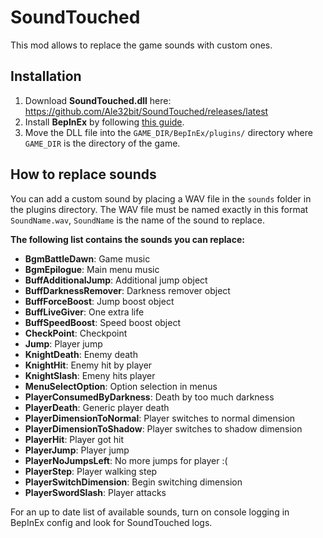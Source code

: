 # SoundTouched

This mod allows to replace the game sounds with custom ones.

## Installation
1. Download **SoundTouched.dll** here: <https://github.com/Ale32bit/SoundTouched/releases/latest>
2. Install **BepInEx** by following [this guide](https://docs.bepinex.dev/articles/user_guide/installation/index.html).
3. Move the DLL file into the `GAME_DIR/BepInEx/plugins/` directory where `GAME_DIR` is the directory of the game.

## How to replace sounds
You can add a custom sound by placing a WAV file in the `sounds` folder in the plugins directory.
The WAV file must be named exactly in this format `SoundName.wav`, `SoundName` is the name of the sound to replace.

**The following list contains the sounds you can replace:**

* **BgmBattleDawn**: Game music
* **BgmEpilogue**: Main menu music
* **BuffAdditionalJump**: Additional jump object
* **BuffDarknessRemover**: Darkness remover object
* **BuffForceBoost**: Jump boost object
* **BuffLiveGiver**: One extra life
* **BuffSpeedBoost**: Speed boost object
* **CheckPoint**: Checkpoint
* **Jump**: Player jump
* **KnightDeath**: Enemy death
* **KnightHit**: Enemy hit by player
* **KnightSlash**: Emeny hits player
* **MenuSelectOption**: Option selection in menus
* **PlayerConsumedByDarkness**: Death by too much darkness
* **PlayerDeath**: Generic player death
* **PlayerDimensionToNormal**: Player switches to normal dimension
* **PlayerDimensionToShadow**: Player switches to shadow dimension
* **PlayerHit**: Player got hit
* **PlayerJump**: Player jump
* **PlayerNoJumpsLeft**: No more jumps for player :(
* **PlayerStep**: Player walking step
* **PlayerSwitchDimension**: Begin switching dimension
* **PlayerSwordSlash**: Player attacks

For an up to date list of available sounds, turn on console logging in BepInEx config and look for SoundTouched logs.
